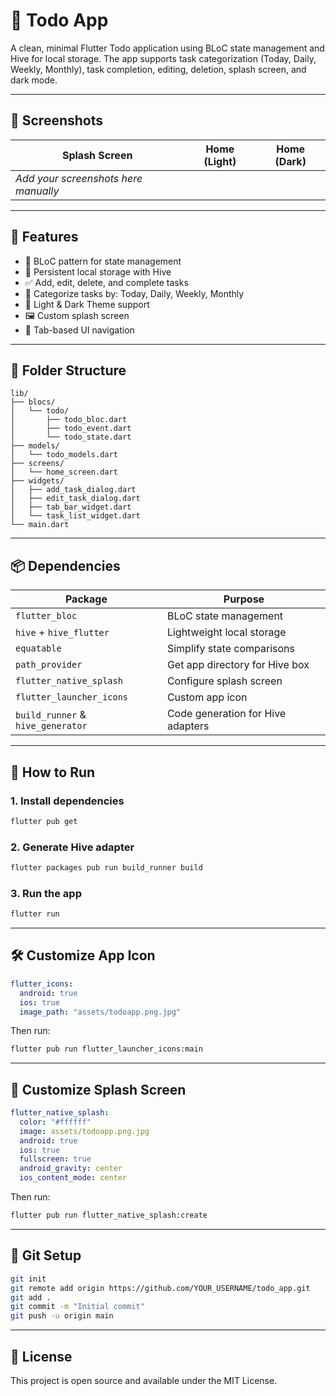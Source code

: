 # 📝 Todo App

A clean, minimal Flutter Todo application using BLoC state management and Hive for local storage. The app supports task categorization (Today, Daily, Weekly, Monthly), task completion, editing, deletion, splash screen, and dark mode.

---

## 📱 Screenshots

| Splash Screen | Home (Light) | Home (Dark) |
|---------------|--------------|-------------|
| _Add your screenshots here manually_ |

---

## 🚀 Features

- 🧠 BLoC pattern for state management
- 💾 Persistent local storage with Hive
- ✅ Add, edit, delete, and complete tasks
- 📂 Categorize tasks by: Today, Daily, Weekly, Monthly
- 🌙 Light & Dark Theme support
- 🖼️ Custom splash screen
- 🧭 Tab-based UI navigation

---

## 🧱 Folder Structure

```
lib/
├── blocs/
│   └── todo/
│       ├── todo_bloc.dart
│       ├── todo_event.dart
│       └── todo_state.dart
├── models/
│   └── todo_models.dart
├── screens/
│   └── home_screen.dart
├── widgets/
│   ├── add_task_dialog.dart
│   ├── edit_task_dialog.dart
│   ├── tab_bar_widget.dart
│   └── task_list_widget.dart
└── main.dart
```

---

## 📦 Dependencies

| Package                     | Purpose                              |
|-----------------------------|--------------------------------------|
| `flutter_bloc`              | BLoC state management                |
| `hive` + `hive_flutter`     | Lightweight local storage            |
| `equatable`                 | Simplify state comparisons           |
| `path_provider`             | Get app directory for Hive box       |
| `flutter_native_splash`     | Configure splash screen              |
| `flutter_launcher_icons`    | Custom app icon                      |
| `build_runner` & `hive_generator` | Code generation for Hive adapters |

---

## 🔧 How to Run

### 1. Install dependencies

```bash
flutter pub get
```

### 2. Generate Hive adapter

```bash
flutter packages pub run build_runner build
```

### 3. Run the app

```bash
flutter run
```

---

## 🛠️ Customize App Icon

```yaml
flutter_icons:
  android: true
  ios: true
  image_path: "assets/todoapp.png.jpg"
```

Then run:

```bash
flutter pub run flutter_launcher_icons:main
```

---

## 🌊 Customize Splash Screen

```yaml
flutter_native_splash:
  color: "#ffffff"
  image: assets/todoapp.png.jpg
  android: true
  ios: true
  fullscreen: true
  android_gravity: center
  ios_content_mode: center
```

Then run:

```bash
flutter pub run flutter_native_splash:create
```

---

## 🧠 Git Setup

```bash
git init
git remote add origin https://github.com/YOUR_USERNAME/todo_app.git
git add .
git commit -m "Initial commit"
git push -u origin main
```

---

## 📄 License

This project is open source and available under the MIT License.